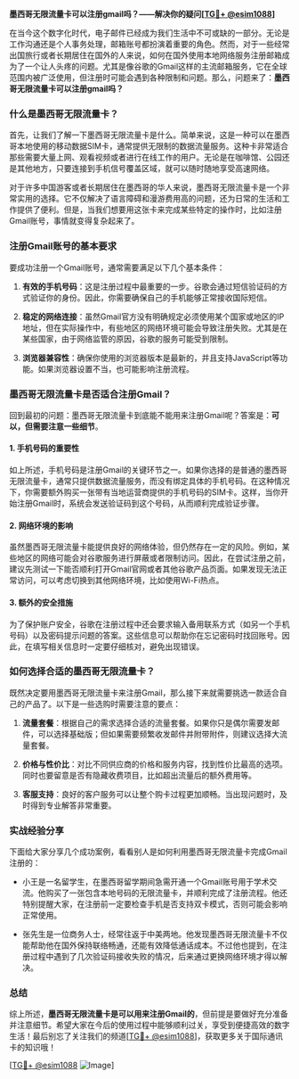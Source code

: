 **墨西哥无限流量卡可以注册gmail吗？——解决你的疑问[[TG💪+ @esim1088](https://t.me/s/esim1088)]**

在当今这个数字化时代，电子邮件已经成为我们生活中不可或缺的一部分。无论是工作沟通还是个人事务处理，邮箱账号都扮演着重要的角色。然而，对于一些经常出国旅行或者长期居住在国外的人来说，如何在国外使用本地网络服务注册邮箱成为了一个让人头疼的问题。尤其是像谷歌的Gmail这样的主流邮箱服务，它在全球范围内被广泛使用，但注册时可能会遇到各种限制和问题。那么，问题来了：**墨西哥无限流量卡可以注册gmail吗？**

### **什么是墨西哥无限流量卡？**

首先，让我们了解一下墨西哥无限流量卡是什么。简单来说，这是一种可以在墨西哥本地使用的移动数据SIM卡，通常提供无限制的数据流量服务。这种卡非常适合那些需要大量上网、观看视频或者进行在线工作的用户。无论是在咖啡馆、公园还是其他地方，只要连接到手机信号覆盖区域，就可以随时随地享受高速网络。

对于许多中国游客或者长期居住在墨西哥的华人来说，墨西哥无限流量卡是一个非常实用的选择。它不仅解决了语言障碍和漫游费用高的问题，还为日常的生活和工作提供了便利。但是，当我们想要用这张卡来完成某些特定的操作时，比如注册Gmail账号，事情就变得复杂起来了。

### **注册Gmail账号的基本要求**

要成功注册一个Gmail账号，通常需要满足以下几个基本条件：

1. **有效的手机号码**：这是注册过程中最重要的一步。谷歌会通过短信验证码的方式验证你的身份。因此，你需要确保自己的手机能够正常接收国际短信。
   
2. **稳定的网络连接**：虽然Gmail官方没有明确规定必须使用某个国家或地区的IP地址，但在实际操作中，有些地区的网络环境可能会导致注册失败。尤其是在某些国家，由于网络监管的原因，谷歌的服务可能受到限制。

3. **浏览器兼容性**：确保你使用的浏览器版本是最新的，并且支持JavaScript等功能。如果浏览器设置不当，也可能影响注册流程。

### **墨西哥无限流量卡是否适合注册Gmail？**

回到最初的问题：墨西哥无限流量卡到底能不能用来注册Gmail呢？答案是：**可以，但需要注意一些细节**。

#### **1. 手机号码的重要性**

如上所述，手机号码是注册Gmail的关键环节之一。如果你选择的是普通的墨西哥无限流量卡，通常只提供数据流量服务，而没有绑定具体的手机号码。在这种情况下，你需要额外购买一张带有当地运营商提供的手机号码的SIM卡。这样，当你开始注册Gmail时，系统会发送验证码到这个号码，从而顺利完成验证步骤。

#### **2. 网络环境的影响**

虽然墨西哥无限流量卡能提供良好的网络体验，但仍然存在一定的风险。例如，某些地区的网络可能会对谷歌服务进行屏蔽或者限制访问。因此，在尝试注册之前，建议先测试一下能否顺利打开Gmail官网或者其他谷歌产品页面。如果发现无法正常访问，可以考虑切换到其他网络环境，比如使用Wi-Fi热点。

#### **3. 额外的安全措施**

为了保护账户安全，谷歌在注册过程中还会要求输入备用联系方式（如另一个手机号码）以及密码提示问题的答案。这些信息可以帮助你在忘记密码时找回账号。因此，在填写相关信息时一定要仔细核对，避免出现错误。

### **如何选择合适的墨西哥无限流量卡？**

既然决定要用墨西哥无限流量卡来注册Gmail，那么接下来就需要挑选一款适合自己的产品了。以下是一些选购时需要注意的要点：

1. **流量套餐**：根据自己的需求选择合适的流量套餐。如果你只是偶尔需要发邮件，可以选择基础版；但如果需要频繁收发邮件并附带附件，则建议选择大流量套餐。

2. **价格与性价比**：对比不同供应商的价格和服务内容，找到性价比最高的选项。同时也要留意是否有隐藏收费项目，比如超出流量后的额外费用等。

3. **客服支持**：良好的客户服务可以让整个购卡过程更加顺畅。当出现问题时，及时得到专业解答非常重要。

### **实战经验分享**

下面给大家分享几个成功案例，看看别人是如何利用墨西哥无限流量卡完成Gmail注册的：

- 小王是一名留学生，在墨西哥留学期间急需开通一个Gmail账号用于学术交流。他购买了一张包含本地号码的无限流量卡，并顺利完成了注册流程。他还特别提醒大家，在注册前一定要检查手机是否支持双卡模式，否则可能会影响正常使用。

- 张先生是一位商务人士，经常往返于中美两地。他发现墨西哥无限流量卡不仅能帮助他在国外保持联络畅通，还能有效降低通话成本。不过他也提到，在注册过程中遇到了几次验证码接收失败的情况，后来通过更换网络环境才得以解决。

### **总结**

综上所述，**墨西哥无限流量卡是可以用来注册Gmail的**，但前提是要做好充分准备并注意细节。希望大家在今后的使用过程中能够顺利过关，享受到便捷高效的数字生活！最后别忘了关注我们的频道[[TG💪+ @esim1088](https://t.me/s/esim1088)]，获取更多关于国际通讯卡的知识哦！

[[TG💪+ @esim1088](https://t.me/s/esim1088) ![Image](https://i.postimg.cc/4NQfJmqS/Snipaste-2025-05-13-00-14-12.png)]